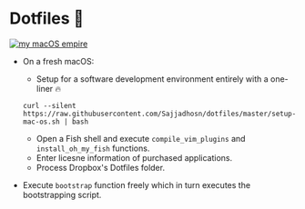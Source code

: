 # Dotfiles 🔧
[![my macOS empire](https://i.imgur.com/3ep7B1T.png)](https://vimeo.com/sajjadhosn/my-macos-empire "Watch a sample executation of my macOS bootstrapping script")

* On a fresh macOS:
	* Setup for a software development environment entirely with a one-liner 🔥
    ```
    curl --silent https://raw.githubusercontent.com/Sajjadhosn/dotfiles/master/setup-mac-os.sh | bash
    ```

	* Open a Fish shell and execute `compile_vim_plugins` and `install_oh_my_fish` functions.
	* Enter licesne information of purchased applications.
	* Process Dropbox\'s Dotfiles folder.

* Execute `bootstrap` function freely which in turn executes the bootstrapping script.
